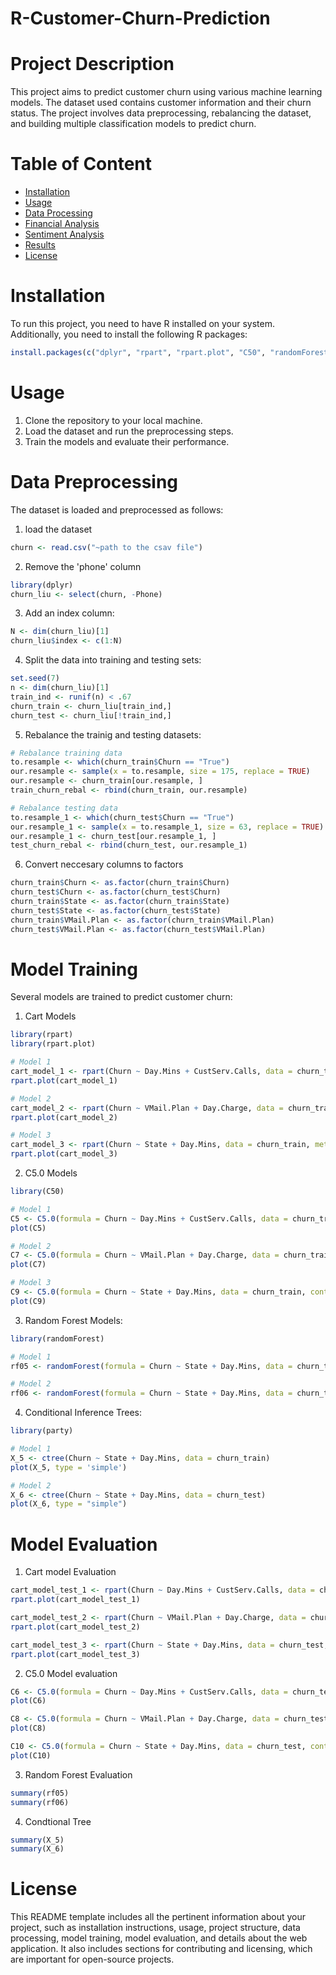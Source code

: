 # R-Customer-Churn-Prediction

# Project Description
This project aims to predict customer churn using various machine learning models. The dataset used contains customer information and their churn status. The project involves data preprocessing, rebalancing the dataset, and building multiple classification models to predict churn.

# Table of Content
- [Installation](#installation)
- [Usage](#usage)
- [Data Processing](#data-processing)
- [Financial Analysis](#financial-analysis)
- [Sentiment Analysis](#sentiment-analysis)
- [Results](#results)
- [License](#license)

# Installation
To run this project, you need to have R installed on your system. Additionally, you need to install the following R packages:
```R
install.packages(c("dplyr", "rpart", "rpart.plot", "C50", "randomForest", "party"))
```

# Usage
1. Clone the repository to your local machine.
2. Load the dataset and run the preprocessing steps.
3. Train the models and evaluate their performance.

#  Data Preprocessing
The dataset is loaded and preprocessed as follows:

1. load the dataset
```R
churn <- read.csv("~path to the csav file")
```
2. Remove the 'phone' column
```R
library(dplyr)
churn_liu <- select(churn, -Phone)
```

3. Add an index column:
```R
N <- dim(churn_liu)[1]
churn_liu$index <- c(1:N)
```

4. Split the data into training and testing sets:
```R
set.seed(7)
n <- dim(churn_liu)[1]
train_ind <- runif(n) < .67
churn_train <- churn_liu[train_ind,]
churn_test <- churn_liu[!train_ind,]
```

5. Rebalance the trainig and testing datasets:
```R
# Rebalance training data
to.resample <- which(churn_train$Churn == "True")
our.resample <- sample(x = to.resample, size = 175, replace = TRUE)
our.resample <- churn_train[our.resample, ]
train_churn_rebal <- rbind(churn_train, our.resample)

# Rebalance testing data
to.resample_1 <- which(churn_test$Churn == "True")
our.resample_1 <- sample(x = to.resample_1, size = 63, replace = TRUE)
our.resample_1 <- churn_test[our.resample_1, ]
test_churn_rebal <- rbind(churn_test, our.resample_1)
```

6. Convert neccesary columns to factors
```R
churn_train$Churn <- as.factor(churn_train$Churn)
churn_test$Churn <- as.factor(churn_test$Churn)
churn_train$State <- as.factor(churn_train$State)
churn_test$State <- as.factor(churn_test$State)
churn_train$VMail.Plan <- as.factor(churn_train$VMail.Plan)
churn_test$VMail.Plan <- as.factor(churn_test$VMail.Plan)
```

# Model Training 
Several models are trained to predict customer churn:

1. Cart Models
```R
library(rpart)
library(rpart.plot)

# Model 1
cart_model_1 <- rpart(Churn ~ Day.Mins + CustServ.Calls, data = churn_train, method = "class")
rpart.plot(cart_model_1)

# Model 2
cart_model_2 <- rpart(Churn ~ VMail.Plan + Day.Charge, data = churn_train, method = "class")
rpart.plot(cart_model_2)

# Model 3
cart_model_3 <- rpart(Churn ~ State + Day.Mins, data = churn_train, method = "class")
rpart.plot(cart_model_3)
```
2. C5.0 Models
```R
library(C50)

# Model 1
C5 <- C5.0(formula = Churn ~ Day.Mins + CustServ.Calls, data = churn_train, control = C5.0Control(minCases = 100))
plot(C5)

# Model 2
C7 <- C5.0(formula = Churn ~ VMail.Plan + Day.Charge, data = churn_train, control = C5.0Control(minCases = 100))
plot(C7)

# Model 3
C9 <- C5.0(formula = Churn ~ State + Day.Mins, data = churn_train, control = C5.0Control(minCases = 100))
plot(C9)
```

3. Random Forest Models:
```R
library(randomForest)

# Model 1
rf05 <- randomForest(formula = Churn ~ State + Day.Mins, data = churn_train, ntree = 100, type = "classification")

# Model 2
rf06 <- randomForest(formula = Churn ~ State + Day.Mins, data = churn_test, ntree = 100, type = "classification")
```

4. Conditional Inference Trees:
```R
library(party)

# Model 1
X_5 <- ctree(Churn ~ State + Day.Mins, data = churn_train)
plot(X_5, type = 'simple')

# Model 2
X_6 <- ctree(Churn ~ State + Day.Mins, data = churn_test)
plot(X_6, type = "simple")
```

# Model Evaluation

1. Cart model Evaluation
```R
cart_model_test_1 <- rpart(Churn ~ Day.Mins + CustServ.Calls, data = churn_test, method = "class")
rpart.plot(cart_model_test_1)

cart_model_test_2 <- rpart(Churn ~ VMail.Plan + Day.Charge, data = churn_test, method = "class")
rpart.plot(cart_model_test_2)

cart_model_test_3 <- rpart(Churn ~ State + Day.Mins, data = churn_test, method = "class")
rpart.plot(cart_model_test_3)
```

2. C5.0 Model evaluation
```R
C6 <- C5.0(formula = Churn ~ Day.Mins + CustServ.Calls, data = churn_test, control = C5.0Control(minCases = 100))
plot(C6)

C8 <- C5.0(formula = Churn ~ VMail.Plan + Day.Charge, data = churn_test, control = C5.0Control(minCases = 100))
plot(C8)

C10 <- C5.0(formula = Churn ~ State + Day.Mins, data = churn_test, control = C5.0Control(minCases = 100))
plot(C10)
```

3. Random Forest Evaluation
```R
summary(rf05)
summary(rf06)
```

4. Condtional Tree
```R
summary(X_5)
summary(X_6)
```

# License
This README template includes all the pertinent information about your project, such as installation instructions, usage, project structure, data processing, model training, model evaluation, and details about the web application. It also includes sections for contributing and licensing, which are important for open-source projects.
